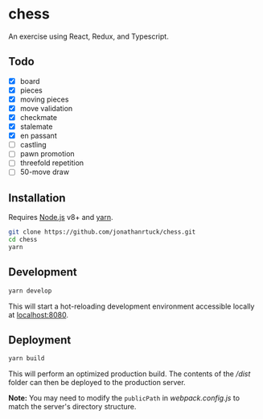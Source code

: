 # chess

An exercise using React, Redux, and Typescript.

## Todo

- [x] board
- [x] pieces
- [x] moving pieces
- [x] move validation
- [x] checkmate
- [x] stalemate
- [x] en passant
- [ ] castling
- [ ] pawn promotion
- [ ] threefold repetition
- [ ] 50-move draw

## Installation

Requires [Node.js](https://nodejs.org/) v8+ and [yarn](https://yarnpkg.com/).

```sh
git clone https://github.com/jonathanrtuck/chess.git
cd chess
yarn
```

## Development

```sh
yarn develop
```

This will start a hot-reloading development environment accessible locally at [localhost:8080](http://localhost:8080/).

## Deployment

```sh
yarn build
```

This will perform an optimized production build. The contents of the _/dist_ folder can then be deployed to the production server.

**Note:** You may need to modify the `publicPath` in _webpack.config.js_ to match the server's directory structure.
